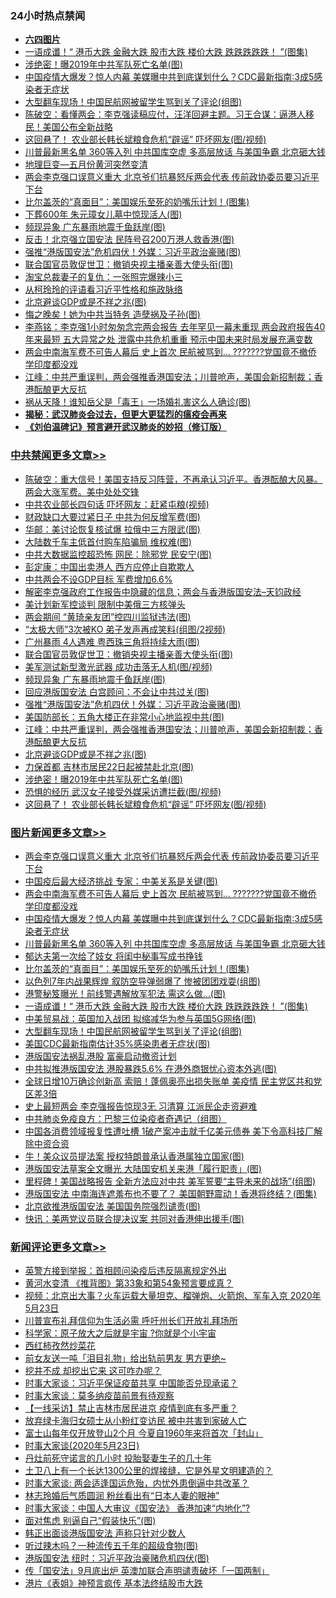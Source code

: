 <div class="catlist">
<h3>24小时热点禁闻</h3>
<ul>
<li><b><a href="64photo" target="_blank">六四图片</a></b></li>
<li><a href="https://github.com/fqnews/bnews/blob/master/topimagenews/20200523/1333071.md">一语成谶！“ 港币大跌 金融大跌 股市大跌 楼价大跌 跌跌跌跌跌！ ”(图集)</a></li>
<li><a href="https://github.com/fqnews/bnews/blob/master/cbnews/20200523/1333184.md">涉绝密！曝2019年中共军队死亡名单(图)</a></li>
<li><a href="https://github.com/fqnews/bnews/blob/master/topimagenews/20200523/1333310.md">中国疫情大爆发？惊人内幕 美媒曝中共到底谋划什么？CDC最新指南:3成5感染者无症状</a></li>
<li><a href="https://github.com/fqnews/bnews/blob/master/topimagenews/20200523/1333046.md">大型翻车现场！中国民航网被留学生骂到关了评论(组图)</a></li>
<li><a href="https://github.com/fqnews/bnews/blob/master/cbnews/20200523/1332994.md">陈破空：看懂两会：李克强读稿应付，汪洋回避主题。习王合谋：逼港人移民！美国公布全新战略 </a></li>
<li><a href="https://github.com/fqnews/bnews/blob/master/cbnews/20200523/1333164.md">这回悬了！ 农业部长韩长斌粮食危机“辟谣” 吓坏网友(图/视频)</a></li>
<li><a href="https://github.com/fqnews/bnews/blob/master/topimagenews/20200523/1333279.md">川普最新黑名单 360等入列 中共国库空虚 多高层放话 与美国争霸 北京砸大钱</a></li>
<li><a href="https://github.com/fqnews/bnews/blob/master/cnnews/20200523/1333226.md">地理巨变—五月份黄河突然变清</a></li>
<li><a href="https://github.com/fqnews/bnews/blob/master/topimagenews/20200523/1333395.md">两会李克强口误意义重大 北京爷们抗暴怒斥两会代表 传前政协委员要习近平下台</a></li>
<li><a href="https://github.com/fqnews/bnews/blob/master/topimagenews/20200523/1333231.md">比尔盖茨的“真面目”：美国娱乐至死的奶嘴乐计划！(图集)</a></li>
<li><a href="https://github.com/fqnews/bnews/blob/master/cnnews/20200523/1333145.md">下葬600年 朱元璋女儿墓中惊现活人(图)</a></li>
<li><a href="https://github.com/fqnews/bnews/blob/master/cbnews/20200523/1333252.md">频现异象 广东暴雨地震千鱼跃岸(图)</a></li>
<li><a href="https://github.com/fqnews/bnews/blob/master/cnnews/hknews/20200523/1333079.md">反击！北京强立国安法 民阵号召200万港人救香港(图)</a></li>
<li><a href="https://github.com/fqnews/bnews/blob/master/cbnews/20200523/1333212.md">强推“港版国安法”危机四伏！外媒：习近平政治豪赌(图)</a></li>
<li><a href="https://github.com/fqnews/bnews/blob/master/cbnews/20200523/1333258.md">联合国官员敦促世卫：撤销央视主播亲善大使头衔(图)</a></li>
<li><a href="https://github.com/fqnews/bnews/blob/master/yule/20200523/1333191.md">淘宝总裁妻子的复仇：一张照完爆辣小三</a></li>
<li><a href="https://github.com/fqnews/bnews/blob/master/comments/20200523/1332901.md">从柯玲玲的评语看习近平性格和施政脉络</a></li>
<li><a href="https://github.com/fqnews/bnews/blob/master/cbnews/20200523/1333196.md">北京避谈GDP或是不祥之兆(图)</a></li>
<li><a href="https://github.com/fqnews/bnews/blob/master/lifebaike/20200523/1333008.md">悔之晚矣！她为中共当特务 造孽祸及子孙(图)</a></li>
<li><a href="https://github.com/fqnews/bnews/blob/master/comments/20200523/1333215.md">李燕铭：李克强1小时匆匆念完两会报告 去年罕见一幕未重现 两会政府报告40年来最短 五大异常之处 泄露中共危机重重 预示中国未来时局发展充满变数</a></li>
<li><a href="https://github.com/fqnews/bnews/blob/master/topimagenews/20200523/1333370.md">两会中南海军费不可告人幕后 史上首次 民航被骂到… ???????党国竟不撤侨 学印度都没戏</a></li>
<li><a href="https://github.com/fqnews/bnews/blob/master/cbnews/20200523/1333202.md">江峰：中共严重误判，两会强推香港国安法；川普呛声，美国会新招制裁；香港酝酿更大反抗</a></li>
<li><a href="https://github.com/fqnews/bnews/blob/master/cnnews/20200523/1333247.md">祸从天降！谁知岳父是「毒王」一场婚礼害这么人确诊(图)</a></li>
<li><b><a href="https://github.com/fqnews/bnews/blob/master/comments/20200211/1275071.md" target="_blank">揭秘：武汉肺炎会过去，但更大更猛烈的瘟疫会再来</a></b></li>
<li><b><a href="https://github.com/fqnews/bnews/blob/master/comments/20200207/1272816.md" target="_blank">《刘伯温碑记》预言避开武汉肺炎的妙招（修订版）</a></b></li>
</ul>
</div>

<div class="catlist">
<h3><a href="https://github.com/fqnews/bnews/blob/master/cbnews/" target="_blank">中共禁闻</a><span><a href="https://github.com/fqnews/bnews/blob/master/cbnews/" target="_blank" rel="nofollow">更多文章>></a></span></h3>
<ul>
<li><a href="https://github.com/fqnews/bnews/blob/master/cbnews/20200524/1333468.md" target="_blank">陈破空：重大信号！美国支持反习阵营，不再承认习近平。香港酝酿大风暴。两会大涨军费。美中处处交锋</a></li>
<li><a href="https://github.com/fqnews/bnews/blob/master/cbnews/20200524/1333415.md" target="_blank">中共农业部长四句话 吓坏网友：赶紧屯粮(视频)</a></li>
<li><a href="https://github.com/fqnews/bnews/blob/master/cbnews/20200524/1333406.md" target="_blank">财政缺口大要过紧日子 中共为何反增军费(图)</a></li>
<li><a href="https://github.com/fqnews/bnews/blob/master/cbnews/20200523/1333398.md" target="_blank">华邮：美讨论恢复核试爆 拉俄中三方限武(图)</a></li>
<li><a href="https://github.com/fqnews/bnews/blob/master/cbnews/20200523/1333397.md" target="_blank">大陆数千车主低首付购车陷骗局 维权难(图)</a></li>
<li><a href="https://github.com/fqnews/bnews/blob/master/cbnews/20200523/1333396.md" target="_blank">中共大数据监控超恐怖 网民：除邪党 民安宁(图)</a></li>
<li><a href="https://github.com/fqnews/bnews/blob/master/cbnews/20200523/1333388.md" target="_blank">彭定康：中国出卖港人 西方应停止自欺欺人</a></li>
<li><a href="https://github.com/fqnews/bnews/blob/master/cbnews/20200523/1333320.md" target="_blank">中共两会不设GDP目标 军费增加6.6%</a></li>
<li><a href="https://github.com/fqnews/bnews/blob/master/cbnews/20200523/1333296.md" target="_blank">解密李克强政府工作报告中隐藏的信息；两会与香港版国安法&#8211;天钧政经</a></li>
<li><a href="https://github.com/fqnews/bnews/blob/master/cbnews/20200523/1333287.md" target="_blank">美计划新军控谈判 限制中美俄三方核弹头</a></li>
<li><a href="https://github.com/fqnews/bnews/blob/master/cbnews/20200523/1333269.md" target="_blank">两会期间 “黄琦亲友团”控四川监狱违法(图)</a></li>
<li><a href="https://github.com/fqnews/bnews/blob/master/cbnews/20200523/1333264.md" target="_blank">“太极大师”3次被KO 弟子发声再成笑料(组图/2视频)</a></li>
<li><a href="https://github.com/fqnews/bnews/blob/master/cbnews/20200523/1333260.md" target="_blank">广州暴雨 4人遇难 粤西珠三角将持续大雨(图)</a></li>
<li><a href="https://github.com/fqnews/bnews/blob/master/cbnews/20200523/1333258.md" target="_blank">联合国官员敦促世卫：撤销央视主播亲善大使头衔(图)</a></li>
<li><a href="https://github.com/fqnews/bnews/blob/master/cbnews/20200523/1333257.md" target="_blank">美军测试新型激光武器 成功击落无人机(图/视频)</a></li>
<li><a href="https://github.com/fqnews/bnews/blob/master/cbnews/20200523/1333252.md" target="_blank">频现异象 广东暴雨地震千鱼跃岸(图)</a></li>
<li><a href="https://github.com/fqnews/bnews/blob/master/cbnews/20200523/1333246.md" target="_blank">回应港版国安法 白宫顾问：不会让中共过关(图)</a></li>
<li><a href="https://github.com/fqnews/bnews/blob/master/cbnews/20200523/1333212.md" target="_blank">强推“港版国安法”危机四伏！外媒：习近平政治豪赌(图)</a></li>
<li><a href="https://github.com/fqnews/bnews/blob/master/cbnews/20200523/1333206.md" target="_blank">美国防部长：五角大楼正在非常小心地监视中共(图)</a></li>
<li><a href="https://github.com/fqnews/bnews/blob/master/cbnews/20200523/1333202.md" target="_blank">江峰：中共严重误判，两会强推香港国安法；川普呛声，美国会新招制裁；香港酝酿更大反抗</a></li>
<li><a href="https://github.com/fqnews/bnews/blob/master/cbnews/20200523/1333196.md" target="_blank">北京避谈GDP或是不祥之兆(图)</a></li>
<li><a href="https://github.com/fqnews/bnews/blob/master/cbnews/20200523/1333195.md" target="_blank">力保首都 吉林市居民22日起被禁赴北京(图)</a></li>
<li><a href="https://github.com/fqnews/bnews/blob/master/cbnews/20200523/1333184.md" target="_blank">涉绝密！曝2019年中共军队死亡名单(图)</a></li>
<li><a href="https://github.com/fqnews/bnews/blob/master/cbnews/20200523/1333174.md" target="_blank">恐惧的经历 武汉女子接受外媒采访遭拦截(图/视频)</a></li>
<li><a href="https://github.com/fqnews/bnews/blob/master/cbnews/20200523/1333164.md" target="_blank">这回悬了！ 农业部长韩长斌粮食危机“辟谣” 吓坏网友(图/视频)</a></li>

</ul>
</div>
<div class="catlist">
<h3><a href="https://github.com/fqnews/bnews/blob/master/topimagenews/" target="_blank">图片新闻</a><span><a href="https://github.com/fqnews/bnews/blob/master/topimagenews/" target="_blank" rel="nofollow">更多文章>></a></span></h3>
<ul>
<li><a href="https://github.com/fqnews/bnews/blob/master/topimagenews/20200523/1333395.md" target="_blank">两会李克强口误意义重大 北京爷们抗暴怒斥两会代表 传前政协委员要习近平下台</a></li>
<li><a href="https://github.com/fqnews/bnews/blob/master/topimagenews/20200523/1333394.md" target="_blank">中国疫后最大经济挑战 专家：中美关系是关键(图)</a></li>
<li><a href="https://github.com/fqnews/bnews/blob/master/topimagenews/20200523/1333370.md" target="_blank">两会中南海军费不可告人幕后 史上首次 民航被骂到… ???????党国竟不撤侨 学印度都没戏</a></li>
<li><a href="https://github.com/fqnews/bnews/blob/master/topimagenews/20200523/1333310.md" target="_blank">中国疫情大爆发？惊人内幕 美媒曝中共到底谋划什么？CDC最新指南:3成5感染者无症状</a></li>
<li><a href="https://github.com/fqnews/bnews/blob/master/topimagenews/20200523/1333279.md" target="_blank">川普最新黑名单 360等入列 中共国库空虚 多高层放话 与美国争霸 北京砸大钱</a></li>
<li><a href="https://github.com/fqnews/bnews/blob/master/topimagenews/20200523/1333263.md" target="_blank">郁达夫第一次给了妓女 将闺中秘事写成书挣钱</a></li>
<li><a href="https://github.com/fqnews/bnews/blob/master/topimagenews/20200523/1333231.md" target="_blank">比尔盖茨的“真面目”：美国娱乐至死的奶嘴乐计划！(图集)</a></li>
<li><a href="https://github.com/fqnews/bnews/blob/master/topimagenews/20200523/1333211.md" target="_blank">以色列7年内战果辉煌 叙防空导弹弱爆了 惨被团团戏耍(组图)</a></li>
<li><a href="https://github.com/fqnews/bnews/blob/master/topimagenews/20200523/1333173.md" target="_blank">港警秘笈曝光！前线警遇解放军犯法 需这么做…(图)</a></li>
<li><a href="https://github.com/fqnews/bnews/blob/master/topimagenews/20200523/1333071.md" target="_blank">一语成谶！“ 港币大跌 金融大跌 股市大跌 楼价大跌 跌跌跌跌跌！ ”(图集)</a></li>
<li><a href="https://github.com/fqnews/bnews/blob/master/topimagenews/20200523/1333047.md" target="_blank">中美贸易战：英国加入战团 拟缩减华为参与英国5G网络(图)</a></li>
<li><a href="https://github.com/fqnews/bnews/blob/master/topimagenews/20200523/1333046.md" target="_blank">大型翻车现场！中国民航网被留学生骂到关了评论(组图)</a></li>
<li><a href="https://github.com/fqnews/bnews/blob/master/topimagenews/20200523/1332956.md" target="_blank">美国CDC最新指南估计35%感染患者无症状(图)</a></li>
<li><a href="https://github.com/fqnews/bnews/blob/master/topimagenews/20200523/1332955.md" target="_blank">港版国安法祸乱港股 富豪启动撤资计划</a></li>
<li><a href="https://github.com/fqnews/bnews/blob/master/topimagenews/20200523/1332872.md" target="_blank">中共拟推港版国安法 港股暴跌5.6% 在港外商银忧心资本外逃(图)</a></li>
<li><a href="https://github.com/fqnews/bnews/blob/master/topimagenews/20200522/1332816.md" target="_blank">全球日增10万确诊创新高 索赔！蓬佩奥亮出损失账单 美疫情 民主党区共和党区差3倍</a></li>
<li><a href="https://github.com/fqnews/bnews/blob/master/topimagenews/20200522/1332789.md" target="_blank">史上最短两会 李克强报告惊现3无 习清算 江派民企走资避难</a></li>
<li><a href="https://github.com/fqnews/bnews/blob/master/comments/20200522/1332716.md" target="_blank">中共肺炎免疫良方：巴黎三位染疫者奇遇记（组图）</a></li>
<li><a href="https://github.com/fqnews/bnews/blob/master/topimagenews/20200522/1332723.md" target="_blank">中国各消费领域报复性遭吐槽 1破产案冲击就千亿美元债券 美下令高科技厂解除中资合资</a></li>
<li><a href="https://github.com/fqnews/bnews/blob/master/topimagenews/20200522/1332632.md" target="_blank">牛！美众议员提法案 授权特朗普承认香港属独立国家(图)</a></li>
<li><a href="https://github.com/fqnews/bnews/blob/master/topimagenews/20200522/1332631.md" target="_blank">港版国安法草案全文曝光 大陆国安机关来港「履行职责」(图)</a></li>
<li><a href="https://github.com/fqnews/bnews/blob/master/topimagenews/20200522/1332626.md" target="_blank">里程碑！美国战略报告 全新方法应对中共 美军誓要“主导未来的战场”(组图)</a></li>
<li><a href="https://github.com/fqnews/bnews/blob/master/topimagenews/20200522/1332589.md" target="_blank">港版国安法 中南海连遮羞布也不要了？ 美国朝野震动！香港将终结？(图集)</a></li>
<li><a href="https://github.com/fqnews/bnews/blob/master/topimagenews/20200522/1332509.md" target="_blank">北京欲推港版国安法 美国国务院强烈谴责(图)</a></li>
<li><a href="https://github.com/fqnews/bnews/blob/master/topimagenews/20200522/1332492.md" target="_blank">快讯：美两党议员联合提决议案 共同对香港伸出援手(图)</a></li>

</ul>
</div>
<div class="catlist">
<h3><a href="https://github.com/fqnews/bnews/blob/master/comments/" target="_blank">新闻评论</a><span><a href="https://github.com/fqnews/bnews/blob/master/comments/" target="_blank" rel="nofollow">更多文章>></a></span></h3>
<ul>
<li><a href="https://github.com/fqnews/bnews/blob/master/comments/20200524/1333455.md" target="_blank">英警方接到举报：首相顾问染疫后违反隔离规定外出</a></li>
<li><a href="https://github.com/fqnews/bnews/blob/master/comments/20200524/1333454.md" target="_blank">黄河水变清 《推背图》第33象和第54象预言要成真？</a></li>
<li><a href="https://github.com/fqnews/bnews/blob/master/comments/20200524/1333448.md" target="_blank">视频：北京出大事？火车运载大量坦克、榴弹炮、火箭炮、军车入京 2020年5月23日</a></li>
<li><a href="https://github.com/fqnews/bnews/blob/master/comments/20200524/1333436.md" target="_blank">川普宣布礼拜信仰为生活必需 呼吁州长们开放礼拜场所</a></li>
<li><a href="https://github.com/fqnews/bnews/blob/master/comments/20200524/1333431.md" target="_blank">科学家：原子放大之后就是宇宙 ?你就是个小宇宙</a></li>
<li><a href="https://github.com/fqnews/bnews/blob/master/comments/20200524/1333430.md" target="_blank">西红柿孜然炒菜花</a></li>
<li><a href="https://github.com/fqnews/bnews/blob/master/comments/20200523/1333404.md" target="_blank">前女友送一吨「泪目礼物」给出轨前男友 男方更绝~</a></li>
<li><a href="https://github.com/fqnews/bnews/blob/master/comments/20200523/1333403.md" target="_blank">挖井不成 却挖出它来 这可咋办呢？</a></li>
<li><a href="https://github.com/fqnews/bnews/blob/master/comments/20200523/1333401.md" target="_blank">时事大家谈：习近平保证疫苗共享 中国能否兑现承诺？</a></li>
<li><a href="https://github.com/fqnews/bnews/blob/master/comments/20200523/1333400.md" target="_blank">时事大家谈：莫多纳疫苗前景有待观察</a></li>
<li><a href="https://github.com/fqnews/bnews/blob/master/comments/20200523/1333387.md" target="_blank">【一线采访】禁止吉林市居民进京  疫情到底有多严重？</a></li>
<li><a href="https://github.com/fqnews/bnews/blob/master/comments/20200523/1333377.md" target="_blank">放弃绿卡海归女硕士从小粉红变访民 被中共害到家破人亡</a></li>
<li><a href="https://github.com/fqnews/bnews/blob/master/comments/20200523/1333374.md" target="_blank">富士山每年仅开放登山2个月 今夏自1960年来将首次「封山」</a></li>
<li><a href="https://github.com/fqnews/bnews/blob/master/comments/20200523/1333373.md" target="_blank">时事大家谈(2020年5月23日)</a></li>
<li><a href="https://github.com/fqnews/bnews/blob/master/comments/20200523/1333371.md" target="_blank">丹灶前死守诺言的几小时 投胎娶妻生子的几十年</a></li>
<li><a href="https://github.com/fqnews/bnews/blob/master/comments/20200523/1333331.md" target="_blank">土卫八上有一个长达1300公里的焊接缝，它是外星文明建造的？</a></li>
<li><a href="https://github.com/fqnews/bnews/blob/master/comments/20200523/1333319.md" target="_blank">时事大家谈: 两会适逢国运危殆，内忧外患倒逼中共改革？</a></li>
<li><a href="https://github.com/fqnews/bnews/blob/master/comments/20200523/1333308.md" target="_blank">林志玲婚后气质圆润 粉丝看出有“日本人妻的眼神”</a></li>
<li><a href="https://github.com/fqnews/bnews/blob/master/comments/20200523/1333306.md" target="_blank">时事大家谈：中国人大审议《国安法》 香港加速“内地化”?</a></li>
<li><a href="https://github.com/fqnews/bnews/blob/master/comments/20200523/1333305.md" target="_blank">面对焦虑 别逼自己“假装快乐”(图)</a></li>
<li><a href="https://github.com/fqnews/bnews/blob/master/comments/20200523/1333294.md" target="_blank">韩正出面谈港版国安法 声称只针对少数人</a></li>
<li><a href="https://github.com/fqnews/bnews/blob/master/comments/20200523/1333289.md" target="_blank">听过辣木吗？一种流传五千年的超级食物(图)</a></li>
<li><a href="https://github.com/fqnews/bnews/blob/master/comments/20200523/1333280.md" target="_blank">港版国安法 纽时：习近平政治豪赌危机四伏(图)</a></li>
<li><a href="https://github.com/fqnews/bnews/blob/master/comments/20200523/1333275.md" target="_blank">传「国安法」9月底出炉 英澳加联合声明谴责破坏「一国两制」</a></li>
<li><a href="https://github.com/fqnews/bnews/blob/master/comments/20200523/1333274.md" target="_blank">港片《表姐》神预言疯传 基本法终结股市大跌</a></li>

</ul>
</div>